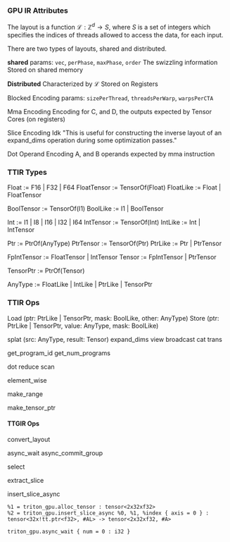### GPU IR Attributes

The layout is a function $\mathcal{L}: \mathbb{Z}^d \to S$, where $S$ is a set of integers which specifies the indices of threads allowed to access the data, for each input.

There are two types of layouts, shared and distributed.

**shared**
params: `vec`, `perPhase`, `maxPhase`, `order`
The swizzling information
Stored on shared memory

**Distributed**
Characterized by $\mathcal L$
Stored on Registers

Blocked Encoding
params: `sizePerThread`, `threadsPerWarp`, `warpsPerCTA`

Mma Encoding
Encoding for C, and D, the outputs expected by Tensor Cores (on registers)

Slice Encoding
Idk
"This is useful for constructing the inverse layout of an expand_dims operation during some optimization passes."

Dot Operand Encoding
A, and B operands expected by mma instruction

### TTIR Types

Float := F16 | F32 | F64
FloatTensor := TensorOf(Float)
FloatLike := Float | FloatTensor

BoolTensor := TensorOf(I1)
BoolLike := I1 | BoolTensor

Int := I1 | I8 | I16 | I32 | I64
IntTensor := TensorOf(Int)
IntLike := Int | IntTensor

Ptr := PtrOf(AnyType)
PtrTensor := TensorOf(Ptr)
PtrLike := Ptr | PtrTensor

FpIntTensor := FloatTensor | IntTensor
Tensor := FpIntTensor | PtrTensor

TensorPtr := PtrOf(Tensor)

AnyType := FloatLike | IntLike | PtrLike | TensorPtr


### TTIR Ops

Load (ptr: PtrLike | TensorPtr, mask: BoolLike, other: AnyType)
Store (ptr: PtrLike | TensorPtr, value: AnyType, mask: BoolLike)

splat (src: AnyType, result: Tensor)
expand_dims
view
broadcast
cat
trans

get_program_id
get_num_programs

dot
reduce
scan

element_wise

make_range

make_tensor_ptr

#### TTGIR Ops

convert_layout

async_wait
async_commit_group

select

extract_slice

insert_slice_async

```
%1 = triton_gpu.alloc_tensor : tensor<2x32xf32>
%2 = triton_gpu.insert_slice_async %0, %1, %index { axis = 0 } : tensor<32x!tt.ptr<f32>, #AL> -> tensor<2x32xf32, #A>

triton_gpu.async_wait { num = 0 : i32 }
```